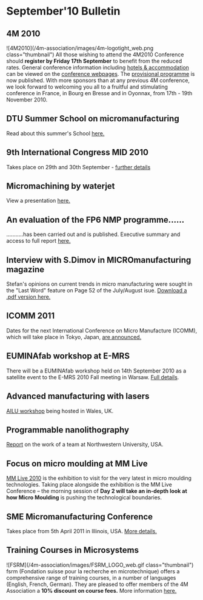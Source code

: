 # September'10 Bulletin

<!--break-->
## 4M 2010


![4M2010](/4m-association/images/4m-logotight_web.png class="thumbnail")
All those wishing to attend the 4M2010 Conference should **register by Friday 17th September** to benefit from the reduced rates.  General conference information including [hotels & accommodation](/content/Hotels-and-Acommodation) can be viewed on the [conference webpages](http://www.4m-association.org/conference/2010).  The [provisional programme](/content/Provisional-Programme) is now published. With more sponsors than at any previous 4M conference, we look forward to welcoming you all to a fruitful and stimulating conference in France, in Bourg en Bresse and in Oyonnax, from 17th - 19th November 2010.  
    
## DTU Summer School on micromanufacturing

Read about this summer's School [here.](/content/Summer-School-micro-manufacturing)  
  
## 9th International Congress MID 2010

Takes place on 29th and 30th September - [further details](/event/9th-International-MID-Congress)  
  
## Micromachining by waterjet

View a presentation [here.](/content/Waterjet-technology-precision-and-micro-machining)
  
## An evaluation of the FP6 NMP programme......

...........has been carried out and is published. Executive summary and access to full report [here.](/content/Evaluation-FP6-NMP)  
  
## Interview with S.Dimov in MICROmanufacturing magazine

Stefan's opinions on current trends in micro manufacturing were sought in the "Last Word" feature on Page 52 of the July/August isue. [Download a .pdf version here.](http://www.micromanufacturing.com/showthread.php?p=973)
  
## ICOMM 2011

Dates for the next International Conference on Micro Manufacture (ICOMM), which will take place in Tokyo, Japan, [are announced.](/event/ICOMM-2011)  
  
## EUMINAfab workshop at E-MRS

There will be a EUMINAfab workshop held on 14th September 2010 as a satellite event to the E-MRS 2010 Fall meeting in Warsaw. [Full details](/event/EUMINAfab-E-MRS).  
  
## Advanced manufacturing with lasers

[AILU workshop](/event/Advanced-micro-manufacturing-lasers) being hosted in Wales, UK.  
    
## Programmable nanolithography

[Report](/content/Revolutionizing-nanofabrication-programmable-nanolithography) on the work of a team at Northwestern University, USA.  

## Focus on micro moulding at MM Live

[MM Live 2010](http://www.micromanu.com/x/mmliveuk.html) is the exhibition to visit for  the very latest in micro moulding technologies. Taking place alongside the exhibition is the MM Live Conference – the morning session of **Day 2 will take an in-depth look at how Micro Moulding** is pushing the technological boundaries.  
  
## SME Micromanufacturing Conference

Takes place from 5th April 2011 in Illinois, USA. [More details.](http://www.4m-association.org/event/SME-Micromanufacturing-Conference)  

## Training Courses in Microsystems

![FSRM](/4m-association/images/FSRM_LOGO_web.gif class="thumbnail")
fsrm (Fondation suisse pour la recherche en microtechnique) offers a comprehensive range of training courses, in a number of languages (English, French, German). They are pleased to offer members of the 4M Association a <b>10% discount on course fees.</b> More information [here.](/content/fsrm-training-courses)